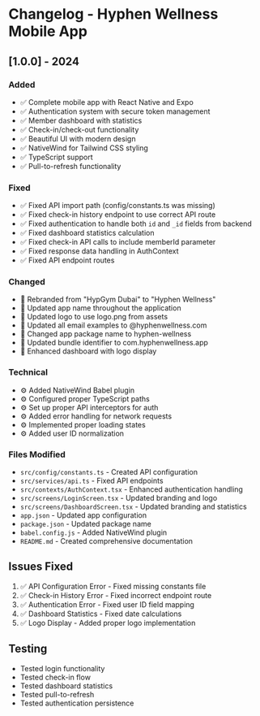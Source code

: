 # Changelog - Hyphen Wellness Mobile App

## [1.0.0] - 2024

### Added
- ✅ Complete mobile app with React Native and Expo
- ✅ Authentication system with secure token management
- ✅ Member dashboard with statistics
- ✅ Check-in/check-out functionality
- ✅ Beautiful UI with modern design
- ✅ NativeWind for Tailwind CSS styling
- ✅ TypeScript support
- ✅ Pull-to-refresh functionality

### Fixed
- ✅ Fixed API import path (config/constants.ts was missing)
- ✅ Fixed check-in history endpoint to use correct API route
- ✅ Fixed authentication to handle both `id` and `_id` fields from backend
- ✅ Fixed dashboard statistics calculation
- ✅ Fixed check-in API calls to include memberId parameter
- ✅ Fixed response data handling in AuthContext
- ✅ Fixed API endpoint routes

### Changed
- 🎨 Rebranded from "HypGym Dubai" to "Hyphen Wellness"
- 🎨 Updated app name throughout the application
- 🎨 Updated logo to use logo.png from assets
- 🎨 Updated all email examples to @hyphenwellness.com
- 🎨 Changed app package name to hyphen-wellness
- 🎨 Updated bundle identifier to com.hyphenwellness.app
- 🎨 Enhanced dashboard with logo display

### Technical
- ⚙️ Added NativeWind Babel plugin
- ⚙️ Configured proper TypeScript paths
- ⚙️ Set up proper API interceptors for auth
- ⚙️ Added error handling for network requests
- ⚙️ Implemented proper loading states
- ⚙️ Added user ID normalization

### Files Modified
- `src/config/constants.ts` - Created API configuration
- `src/services/api.ts` - Fixed API endpoints
- `src/contexts/AuthContext.tsx` - Enhanced authentication handling
- `src/screens/LoginScreen.tsx` - Updated branding and logo
- `src/screens/DashboardScreen.tsx` - Updated branding and statistics
- `app.json` - Updated app configuration
- `package.json` - Updated package name
- `babel.config.js` - Added NativeWind plugin
- `README.md` - Created comprehensive documentation

## Issues Fixed
1. ✅ API Configuration Error - Fixed missing constants file
2. ✅ Check-in History Error - Fixed incorrect endpoint route
3. ✅ Authentication Error - Fixed user ID field mapping
4. ✅ Dashboard Statistics - Fixed date calculations
5. ✅ Logo Display - Added proper logo implementation

## Testing
- Tested login functionality
- Tested check-in flow
- Tested dashboard statistics
- Tested pull-to-refresh
- Tested authentication persistence

